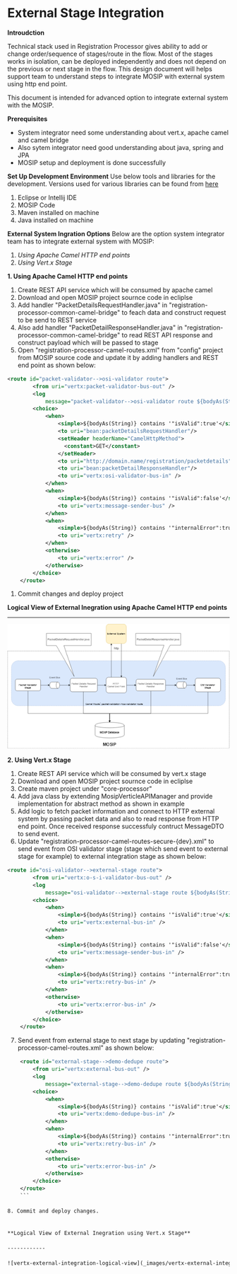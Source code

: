
# External Stage Integration

**Introudction**

Technical stack used in Registration Processor gives ability to add or change order/sequence of stages/route in the flow. Most of the stages works in isolation, can be deployed independently and does not depend on the previous or next stage in the flow. This design document will helps support team to understand steps to integrate MOSIP with external system using http end point.

This document is intended for advanced option to integrate external system with the MOSIP.

**Prerequisites**
- System integrator need some understanding about vert.x, apache camel and camel bridge
- Also sytem integrator need good understanding about java, spring and JPA
- MOSIP setup and deployment is done successfully

**Set Up Development Environment**
Use below tools and libraries for the development. Versions used for various libraries can be found from [here](https://github.com/mosip/mosip/wiki/Technology-Stack "here")
1. Eclipse or Intellij IDE
2. MOSIP Code
3. Maven installed on machine
4. Java installed on machine

**External System Ingration Options**
Below are the option system integrator team has to integrate external system with MOSIP:

1. *Using Apache Camel HTTP end points*
2. *Using Vert.x Stage*

**1. Using Apache Camel HTTP end points**
1. Create REST API service which will be consumed by apache camel
1. Download and open MOSIP project sournce code in ecliplse
1. Add handler "PacketDetailsRequestHandler.java" in "registration-processor-common-camel-bridge" to feach data and construct request to be send to REST service
1. Also add handler "PacketDetailResponseHandler.java" in "registration-processor-common-camel-bridge" to read REST API response and construct payload which will be passed to stage
1. Open "registration-processor-camel-routes.xml" from "config" project from MOSIP source code and update it by adding handlers and REST end point as shown below:
```xml
<route id="packet-validator-->osi-validator route">
		<from uri="vertx:packet-validator-bus-out" />
		<log
			message="packet-validator-->osi-validator route ${bodyAs(String)}" />
		<choice>
			<when>
				<simple>${bodyAs(String)} contains '"isValid":true'</simple>
				<to uri="bean:packetDetailsRequestHandler"/>
				<setHeader headerName="CamelHttpMethod">
			      <constant>GET</constant>
			    </setHeader>
				<to uri="http://domain.name/registration/packetdetails" />
				<to uri="bean:packetDetailResponseHandler"/>
				<to uri="vertx:osi-validator-bus-in" />
			</when>
			<when>
				<simple>${bodyAs(String)} contains '"isValid":false'</simple>
				<to uri="vertx:message-sender-bus" />
			</when>
			<when>
				<simple>${bodyAs(String)} contains '"internalError":true'</simple>
				<to uri="vertx:retry" />
			</when>
			<otherwise>
				<to uri="vertx:error" />
			</otherwise>
		</choice>
	</route>
```
1. Commit changes and deploy project


**Logical View of External Inegration using Apache Camel HTTP end points**

------------

![abis-http-external-integration-logical-view](_images/abis-http-external-integration-logical-view.png)

**2. Using Vert.x Stage**
1. Create REST API service which will be consumed by vert.x stage
1. Download and open MOSIP project sournce code in ecliplse
1. Create maven project under "core-processor"
1. Add java class by extending MosipVerticleAPIManager and provide implementation for abstract method as shown in example
1. Add logic to fetch packet information and connect to HTTP external system by passing packet data and also to read response from HTTP end point. Once received response successfuly contruct MessageDTO to send event.
1. Update "registration-processor-camel-routes-secure-{dev}.xml" to send event from OSI validator stage (stage which send event to external stage for example) to external integration stage as shown below:
```xml
<route id="osi-validator-->external-stage route">
		<from uri="vertx:o-s-i-validator-bus-out" />
		<log
			message="osi-validator-->external-stage route ${bodyAs(String)}" />
		<choice>
			<when>
				<simple>${bodyAs(String)} contains '"isValid":true'</simple>
				<to uri="vertx:external-bus-in" />
			</when>
			<when>
				<simple>${bodyAs(String)} contains '"isValid":false'</simple>
				<to uri="vertx:message-sender-bus-in" />
			</when>
			<when>
				<simple>${bodyAs(String)} contains '"internalError":true'</simple>
				<to uri="vertx:retry-bus-in" />
			</when>
			<otherwise>
				<to uri="vertx:error-bus-in" />
			</otherwise>
		</choice>
	</route>
```
7. Send event from external stage to next stage by updating "registration-processor-camel-routes.xml" as shown below:
```xml
	<route id="external-stage-->demo-dedupe route">
		<from uri="vertx:external-bus-out" />
		<log
			message="external-stage-->demo-dedupe route ${bodyAs(String)}" />
		<choice>
			<when>
				<simple>${bodyAs(String)} contains '"isValid":true'</simple>
				<to uri="vertx:demo-dedupe-bus-in" />
			</when>
			<when>
				<simple>${bodyAs(String)} contains '"internalError":true'</simple>
				<to uri="vertx:retry-bus-in" />
			</when>
			<otherwise>
				<to uri="vertx:error-bus-in" />
			</otherwise>
		</choice>
	</route>
	```

8. Commit and deploy changes.


**Logical View of External Inegration using Vert.x Stage**

------------

![vertx-external-integration-logical-view](_images/vertx-external-integration-logical-view.png)
